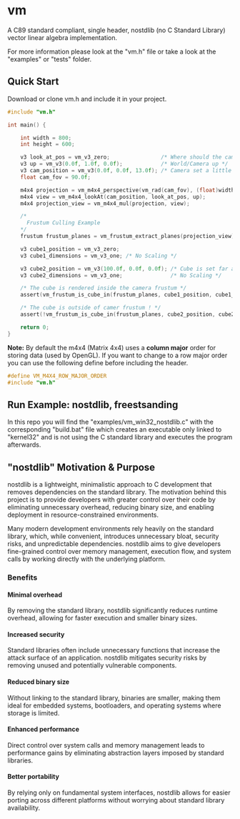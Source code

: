 # vm
A C89 standard compliant, single header, nostdlib (no C Standard Library) vector linear algebra implementation.

For more information please look at the "vm.h" file or take a look at the "examples" or "tests" folder.

## Quick Start

Download or clone vm.h and include it in your project.

```C
#include "vm.h"

int main() {

    int width = 800;
    int height = 600;

    v3 look_at_pos = vm_v3_zero;                /* Where should the camera look at */
    v3 up = vm_v3(0.0f, 1.0f, 0.0f);            /* World/Camera up */
    v3 cam_position = vm_v3(0.0f, 0.0f, 13.0f); /* Camera set a little bit back */
    float cam_fov = 90.0f;

    m4x4 projection = vm_m4x4_perspective(vm_rad(cam_fov), (float)width / (float)height, 0.1f, 1000.0f);
    m4x4 view = vm_m4x4_lookAt(cam_position, look_at_pos, up);
    m4x4 projection_view = vm_m4x4_mul(projection, view);

    /*
      Frustum Culling Example
    */
    frustum frustum_planes = vm_frustum_extract_planes(projection_view);

    v3 cube1_position = vm_v3_zero;
    v3 cube1_dimensions = vm_v3_one; /* No Scaling */

    v3 cube2_position = vm_v3(100.0f, 0.0f, 0.0f); /* Cube is set far away to the left */
    v3 cube2_dimensions = vm_v3_one;               /* No Scaling */

    /* The cube is rendered inside the camera frustum */
    assert(vm_frustum_is_cube_in(frustum_planes, cube1_position, cube1_dimensions, 0.15f));

    /* The cube is outside of camer frustum ! */
    assert(!vm_frustum_is_cube_in(frustum_planes, cube2_position, cube2_dimensions, 0.15f));

    return 0;
}
```

**Note:**
By default the m4x4 (Matrix 4x4) uses a **column major** order for storing data (used by OpenGL).
If you want to change to a row major order you can use the following define before including the header.

```C
#define VM_M4X4_ROW_MAJOR_ORDER
#include "vm.h"
```

## Run Example: nostdlib, freestsanding

In this repo you will find the "examples/vm_win32_nostdlib.c" with the corresponding "build.bat" file which
creates an executable only linked to "kernel32" and is not using the C standard library and executes the program afterwards.

## "nostdlib" Motivation & Purpose

nostdlib is a lightweight, minimalistic approach to C development that removes dependencies on the standard library. The motivation behind this project is to provide developers with greater control over their code by eliminating unnecessary overhead, reducing binary size, and enabling deployment in resource-constrained environments.

Many modern development environments rely heavily on the standard library, which, while convenient, introduces unnecessary bloat, security risks, and unpredictable dependencies. nostdlib aims to give developers fine-grained control over memory management, execution flow, and system calls by working directly with the underlying platform.

### Benefits

#### Minimal overhead
By removing the standard library, nostdlib significantly reduces runtime overhead, allowing for faster execution and smaller binary sizes.

#### Increased security
Standard libraries often include unnecessary functions that increase the attack surface of an application. nostdlib mitigates security risks by removing unused and potentially vulnerable components.

#### Reduced binary size
Without linking to the standard library, binaries are smaller, making them ideal for embedded systems, bootloaders, and operating systems where storage is limited.

#### Enhanced performance
Direct control over system calls and memory management leads to performance gains by eliminating abstraction layers imposed by standard libraries.

#### Better portability
By relying only on fundamental system interfaces, nostdlib allows for easier porting across different platforms without worrying about standard library availability.
